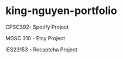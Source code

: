 # king-nguyen-portfolio
CPSC392- Spotify Project 

MGSC 310 - Etsy Project 


IES23153 - Recaptcha Project
